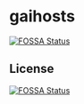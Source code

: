 # gaihosts
[![FOSSA Status](https://app.fossa.com/api/projects/git%2Bgithub.com%2Fgetbuguai%2Fgaihosts.svg?type=shield)](https://app.fossa.com/projects/git%2Bgithub.com%2Fgetbuguai%2Fgaihosts?ref=badge_shield)



## License
[![FOSSA Status](https://app.fossa.com/api/projects/git%2Bgithub.com%2Fgetbuguai%2Fgaihosts.svg?type=large)](https://app.fossa.com/projects/git%2Bgithub.com%2Fgetbuguai%2Fgaihosts?ref=badge_large)